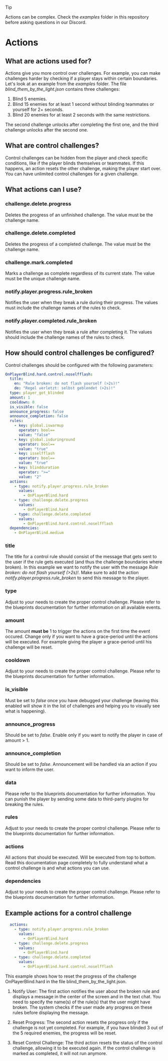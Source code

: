 > [!TIP]
> Actions can be complex. Check the *examples* folder in this repository before asking questions in our Discord.

# Actions

## What are actions used for?

Actions give you more control over challenges. For example, you can make challenges harder by checking if a player stays within certain boundaries. Let's look at an example from the *examples* folder. The file *blind_them_by_the_light.json* contains three challenges:

1. Blind 5 enemies.
2. Blind 15 enemies for at least 1 second without blinding teammates or yourself for 2+ seconds.
3. Blind 20 enemies for at least 2 seconds with the same restrictions.

The second challenge unlocks after completing the first one, and the third challenge unlocks after the second one.

## What are control challenges?

Control challenges can be hidden from the player and check specific conditions, like if the player blinds themselves or teammates. If this happens, an action resets the other challenge, making the player start over. You can have unlimited control challenges for a given challenge.

## What actions can I use?

### challenge.delete.progress

Deletes the progress of an unfinished challenge. The value must be the challenge name.

### challenge.delete.completed

Deletes the progress of a completed challenge. The value must be the challenge name.

### challenge.mark.completed

Marks a challenge as complete regardless of its current state. The value must be the unique challenge name.

### notify.player.progress.rule_broken

Notifies the user when they break a rule during their progress. The values must include the challenge names of the rules to check.

### notify.player.completed.rule_broken

Notifies the user when they break a rule after completing it. The values should include the challenge names of the rules to check.

## How should control challenges be configured?

Control challenges should be configured with the following parameters:

```yaml
OnPlayerBlind.hard.control.noselfflash:
  title:
    en: "Rule broken: do not flash yourself (>2s)!"
    de: "Regel verletzt: selbst geblendet (>2s)!"
  type: player_got_blinded
  amount: 1
  cooldown: 0
  is_visible: false
  announce_progress: false
  announce_completion: false
  rules:
    - key: global.iswarmup
      operator: bool==
      value: "false"
    - key: global.isduringround
      operator: bool==
      value: "true"
    - key: isselfflash
      operator: bool==
      value: "true"
    - key: blindduration
      operator: ">="
      value: "2"
  actions:
    - type: notify.player.progress.rule_broken
      values:
        - OnPlayerBlind.hard
    - type: challenge.delete.progress
      values:
        - OnPlayerBlind.hard
    - type: challenge.delete.completed
      values:
        - OnPlayerBlind.hard.control.noselfflash
  dependencies:
    - OnPlayerBlind.medium
```

### title

The title for a control rule should consist of the message that gets sent to the user if the rule gets executed (and thus the challenge boundaries where broken). In this example we want to notify the user with the message *Rule broken: do not flash yourself (>2s)!*. Make sure to add the action *notify.player.progress.rule_broken* to send this message to the player.

### type

Adjust to your needs to create the proper control challenge. Please refer to the blueprints documentation for further information on all available events.

### amount

The amount **must be** 1 to trigger the actions on the first time the event occured. Change only if you want to have a grace-period until the actions will be executed. For example giving the player a grace-period until his challenge will be reset.

### cooldown

Adjust to your needs to create the proper control challenge. Please refer to the blueprints documentation for further information.

### is_visible

Must be set to *false* once you have debugged your challenge (leaving this enabled will show it in the list of challenges and helping you to visually see what is happening).

### announce_progress

Should be set to *false*. Enable only if you want to notify the player in case of amount > 1.

### announce_completion

Should be set to *false*. Announcement will be handled via an action if you want to inform the user.

### data

Please refer to the blueprints documentation for further information. You can punish the player by sending some data to third-party plugins for breaking the rules.

### rules

Adjust to your needs to create the proper control challenge. Please refer to the blueprints documentation for further information.

### actions

All actions that should be executed. Will be executed from top to bottom. Read this documentation page completely to fully understand what a control challenge is and what actions you can use.


### dependencies

Adjust to your needs to create the proper control challenge. Please refer to the blueprints documentation for further information.

## Example actions for a control challenge

```yaml
  actions:
    - type: notify.player.progress.rule_broken
      values:
        - OnPlayerBlind.hard
    - type: challenge.delete.progress
      values:
        - OnPlayerBlind.hard
    - type: challenge.delete.completed
      values:
        - OnPlayerBlind.hard.control.noselfflash
```

This example shows how to reset the progress of the challenge OnPlayerBlind.hard in the file blind_them_by_the_light.json.

1. Notify User: The first action notifies the user about the broken rule and displays a message in the center of the screen and in the text chat. You need to specify the name(s) of the rule(s) that the user might have broken. The system checks if the user made any progress on these rules before displaying the message.

2. Reset Progress: The second action resets the progress only if the challenge is not yet completed. For example, if you have blinded 3 out of the 5 required enemies, the progress will be reset.

3. Reset Control Challenge: The third action resets the status of the control challenge, allowing it to be executed again. If the control challenge is marked as completed, it will not run anymore.
